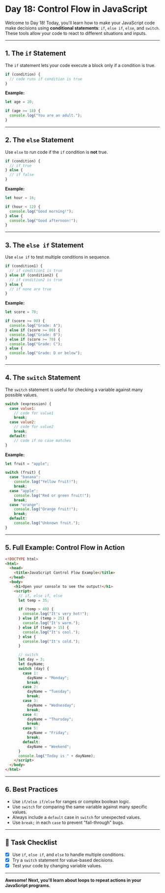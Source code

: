 # Day 18: Control Flow in JavaScript

Welcome to Day 18! Today, you'll learn how to make your JavaScript code make decisions using **conditional statements**: `if`, `else if`, `else`, and `switch`. These tools allow your code to react to different situations and inputs.

---

## 1. The `if` Statement

The `if` statement lets your code execute a block only if a condition is true.

```javascript
if (condition) {
  // code runs if condition is true
}
```

**Example:**

```javascript
let age = 20;

if (age >= 18) {
  console.log("You are an adult.");
}
```

---

## 2. The `else` Statement

Use `else` to run code if the `if` condition is **not** true.

```javascript
if (condition) {
  // if true
} else {
  // if false
}
```

**Example:**

```javascript
let hour = 16;

if (hour < 12) {
  console.log("Good morning!");
} else {
  console.log("Good afternoon!");
}
```

---

## 3. The `else if` Statement

Use `else if` to test multiple conditions in sequence.

```javascript
if (condition1) {
  // if condition1 is true
} else if (condition2) {
  // if condition2 is true
} else {
  // if none are true
}
```

**Example:**

```javascript
let score = 78;

if (score >= 90) {
  console.log("Grade: A");
} else if (score >= 80) {
  console.log("Grade: B");
} else if (score >= 70) {
  console.log("Grade: C");
} else {
  console.log("Grade: D or below");
}
```

---

## 4. The `switch` Statement

The `switch` statement is useful for checking a variable against many possible values.

```javascript
switch (expression) {
  case value1:
    // code for value1
    break;
  case value2:
    // code for value2
    break;
  default:
    // code if no case matches
}
```

**Example:**

```javascript
let fruit = "apple";

switch (fruit) {
  case "banana":
    console.log("Yellow fruit!");
    break;
  case "apple":
    console.log("Red or green fruit!");
    break;
  case "orange":
    console.log("Orange fruit!");
    break;
  default:
    console.log("Unknown fruit.");
}
```

---

## 5. Full Example: Control Flow in Action

```html
<!DOCTYPE html>
<html>
  <head>
    <title>JavaScript Control Flow Example</title>
  </head>
  <body>
    <h1>Open your console to see the output!</h1>
    <script>
      // if, else if, else
      let temp = 35;

      if (temp > 40) {
        console.log("It's very hot!");
      } else if (temp > 25) {
        console.log("It's warm.");
      } else if (temp > 15) {
        console.log("It's cool.");
      } else {
        console.log("It's cold.");
      }

      // switch
      let day = 3;
      let dayName;
      switch (day) {
        case 1:
          dayName = "Monday";
          break;
        case 2:
          dayName = "Tuesday";
          break;
        case 3:
          dayName = "Wednesday";
          break;
        case 4:
          dayName = "Thursday";
          break;
        case 5:
          dayName = "Friday";
          break;
        default:
          dayName = "Weekend";
      }
      console.log("Today is " + dayName);
    </script>
  </body>
</html>
```

---

## 6. Best Practices

- Use `if/else if/else` for ranges or complex boolean logic.
- Use `switch` for comparing the same variable against many specific values.
- Always include a `default` case in `switch` for unexpected values.
- Use `break;` in each `case` to prevent "fall-through" bugs.

---

## 🎯 Task Checklist

- [x] Use `if`, `else if`, and `else` to handle multiple conditions.
- [x] Try a `switch` statement for value-based decisions.
- [x] Test your code by changing variable values.

---

**Awesome! Next, you'll learn about loops to repeat actions in your JavaScript programs.**